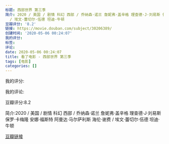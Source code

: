 ```yaml
---
标题: 西部世界 第三季
简介: 2020 / 美国 / 剧情 科幻 西部 / 乔纳森·诺兰 詹妮弗·盖辛格 理查德·J·刘易斯 保罗·卡梅隆 安娜·福斯特 阿曼达·马尔萨利斯 海伦·谢费
  / 埃文·蕾切尔·伍德 坦迪·牛顿
豆瓣评分: '8.2'
链接: https://movie.douban.com/subject/30206389/
创建时间: '2020-05-06 00:24:07'
我的评分:
标签:
评论:
date: 2020-05-06 00:24:07
title: 看了电影 - 西部世界 第三季
tags: [电影]
categories: []
---
```


我的评分:

我的评论:

豆瓣评分:8.2

简介:2020 / 美国 / 剧情 科幻 西部 / 乔纳森·诺兰 詹妮弗·盖辛格 理查德·J·刘易斯 保罗·卡梅隆 安娜·福斯特 阿曼达·马尔萨利斯 海伦·谢费 / 埃文·蕾切尔·伍德 坦迪·牛顿

[豆瓣链接](https://movie.douban.com/subject/30206389/)

